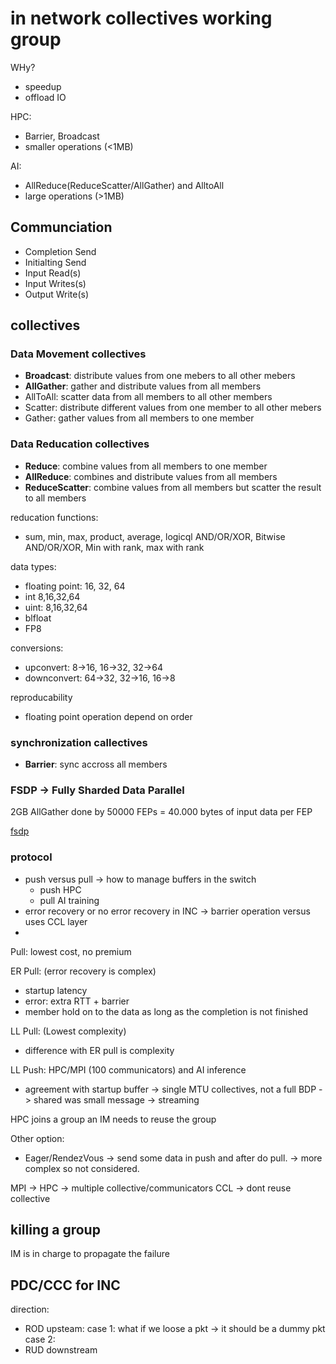 # in network collectives working group

WHy?
- speedup
- offload IO

HPC:
- Barrier, Broadcast
- smaller operations (<1MB)

AI:
- AllReduce(ReduceScatter/AllGather) and AlltoAll
- large operations (>1MB)

## Communciation

- Completion Send
- Initialting Send
- Input Read(s)
- Input Writes(s)
- Output Write(s)

## collectives

### Data Movement collectives

- **Broadcast**: distribute values from one mebers to all other mebers
- **AllGather**: gather and distribute values from all members
- AllToAll: scatter data from all members to all other members
- Scatter: distribute different values from one member to all other mebers
- Gather: gather values from all members to one member

### Data Reducation collectives

- **Reduce**: combine values from all members to one member
- **AllReduce**: combines and distribute values from all members
- **ReduceScatter**: combine values from all members but scatter the result to all members

reducation functions:
- sum, min, max, product, average, logicql AND/OR/XOR, Bitwise AND/OR/XOR, Min with rank, max with rank

data types:
- floating point: 16, 32, 64
- int 8,16,32,64
- uint: 8,16,32,64
- blfloat
- FP8

conversions:
- upconvert: 8->16, 16->32, 32->64
- downconvert: 64->32, 32->16, 16->8

reproducability
- floating point operation depend on order

### synchronization callectives

- **Barrier**: sync accross all members

### FSDP -> Fully Sharded Data Parallel

2GB AllGather done by 50000 FEPs = 40.000 bytes of input data per FEP

[fsdp](https://pytorch.org/tutorials/intermediate/FSDP_tutorial.html)

### protocol

- push versus pull -> how to manage buffers in the switch
    - push HPC
    - pull AI training
- error recovery or no error recovery in INC -> barrier operation versus uses CCL layer
- 

Pull: lowest cost, no premium

ER Pull: (error recovery is complex)
- startup latency
- error: extra RTT + barrier
- member hold on to the data as long as the completion is not finished

LL Pull: (Lowest complexity)
- difference with ER pull is complexity

LL Push: HPC/MPI (100 communicators) and AI inference 
- agreement with startup buffer
-> single MTU collectives, not a full BDP
-> shared was small message -> streaming

HPC joins a group an IM needs to reuse the group


Other option:
- Eager/RendezVous -> send some data in push and after do pull.
    -> more complex so not considered.


MPI -> HPC -> multiple collective/communicators
CCL -> dont reuse collective 

## killing a group

IM is in charge to propagate the failure

## PDC/CCC for INC

direction:
- ROD upsteam:
    case 1: what if we loose a pkt -> it should be a dummy pkt
    case 2: 
- RUD downstream